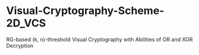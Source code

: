 # Visual-Cryptography-Scheme-2D_VCS
RG-based (k, n)-threshold Visual Cryptography with Abilities of OR and XOR Decryption
